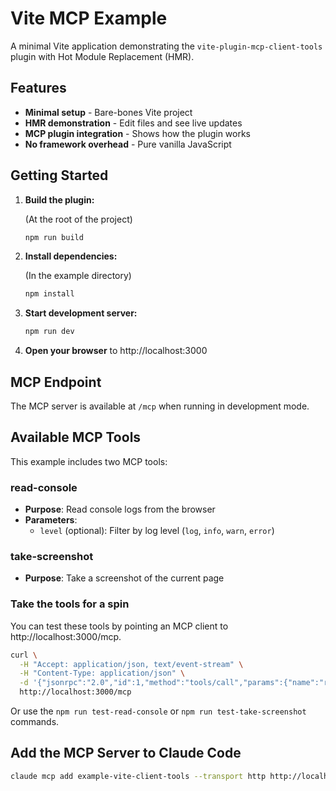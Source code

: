 # Vite MCP Example

A minimal Vite application demonstrating the `vite-plugin-mcp-client-tools` plugin with Hot Module Replacement (HMR).

## Features

- **Minimal setup** - Bare-bones Vite project
- **HMR demonstration** - Edit files and see live updates
- **MCP plugin integration** - Shows how the plugin works
- **No framework overhead** - Pure vanilla JavaScript

## Getting Started

1. **Build the plugin:**

   (At the root of the project)

   ```sh
   npm run build
   ```

2. **Install dependencies:**

   (In the example directory)

   ```sh
   npm install
   ```

3. **Start development server:**

   ```sh
   npm run dev
   ```

4. **Open your browser** to http://localhost:3000

## MCP Endpoint

The MCP server is available at `/mcp` when running in development mode.

## Available MCP Tools

This example includes two MCP tools:

### read-console

- **Purpose**: Read console logs from the browser
- **Parameters**:
  - `level` (optional): Filter by log level (`log`, `info`, `warn`, `error`)

### take-screenshot

- **Purpose**: Take a screenshot of the current page

### Take the tools for a spin

You can test these tools by pointing an MCP client to http://localhost:3000/mcp.

```sh
curl \
  -H "Accept: application/json, text/event-stream" \
  -H "Content-Type: application/json" \
  -d '{"jsonrpc":"2.0","id":1,"method":"tools/call","params":{"name":"read-console","arguments":{"level":"info"}}}' \
  http://localhost:3000/mcp
```

Or use the `npm run test-read-console` or `npm run test-take-screenshot` commands.

## Add the MCP Server to Claude Code

```sh
claude mcp add example-vite-client-tools --transport http http://localhost:3000/mcp
```
